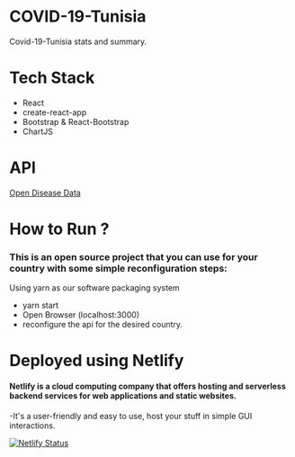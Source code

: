# COVID-19-Tunisia

Covid-19-Tunisia stats and summary.

# Tech Stack
- React
- create-react-app
- Bootstrap & React-Bootstrap
- ChartJS

# API
[Open Disease Data](https://disease.sh/)

# How to Run ?
### This is an open source project that you can use for your country with some simple reconfiguration steps:
 Using yarn as our  software packaging system
   - yarn start
   - Open Browser (localhost:3000)
   - reconfigure the api for the desired country.

# Deployed using Netlify

 #### Netlify is a cloud computing company that offers hosting and serverless backend services for web applications and static websites.
   -It's a user-friendly and easy to use, host your stuff in simple GUI interactions.

[![Netlify Status]()]()
